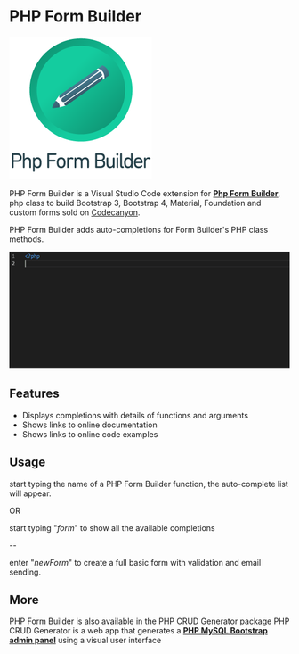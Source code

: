 # PHP Form Builder

![PHP Form Builder Logo](phpformbuilder.png)

PHP Form Builder is a Visual Studio Code extension for [**Php Form Builder**](https://www.phpformbuilder.pro "Php Form Builder"),
php class to build Bootstrap 3, Bootstrap 4, Material, Foundation and custom forms sold on [Codecanyon](http://codecanyon.net/category/php-scripts "Codecanyon").

PHP Form Builder adds auto-completions for Form Builder's PHP class methods.

![PHP Form Builder Animated Preview](vsc-phpformbuilder.gif)

## Features

* Displays completions with details of functions and arguments
* Shows links to online documentation
* Shows links to online code examples

## Usage

start typing the name of a PHP Form Builder function, the auto-complete list will appear.

OR

start typing "*form*" to show all the available completions

--

enter "*newForm*" to create a full basic form with validation and email sending.

## More

PHP Form Builder is also available in the PHP CRUD Generator package
PHP CRUD Generator is a web app that generates a [**PHP MySQL Bootstrap admin panel**](https://www.phpcrudgenerator.com "PHP CRUD Generator") using a visual user interface
